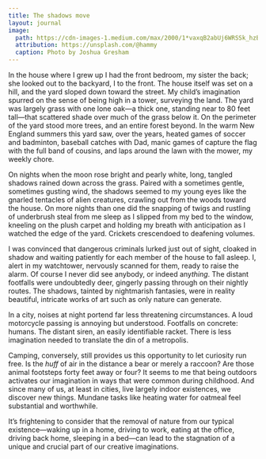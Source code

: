 ```yaml
---
title: The shadows move
layout: journal
image:
  path: https://cdn-images-1.medium.com/max/2000/1*vaxqB2abUj6WRSSk_hzBMQ.jpeg
  attribution: https://unsplash.com/@hammy
  caption: Photo by Joshua Gresham
---
```


In the house where I grew up I had the front bedroom, my sister the back; she
looked out to the backyard, I to the front. The house itself was set on a hill,
and the yard sloped down toward the street. My child’s imagination spurred on
the sense of being high in a tower, surveying the land. The yard was largely
grass with one lone oak—a thick one, standing near to 80 feet tall—that
scattered shade over much of the grass below it. On the perimeter of the yard
stood more trees, and an entire forest beyond. In the warm New England summers
this yard saw, over the years, heated games of soccer and badminton, baseball
catches with Dad, manic games of capture the flag with the full band of cousins,
and laps around the lawn with the mower, my weekly chore.

On nights when the moon rose bright and pearly white, long, tangled shadows
rained down across the grass. Paired with a sometimes gentle, sometimes gusting
wind, the shadows seemed to my young eyes like the gnarled tentacles of alien
creatures, crawling out from the woods toward the house. On more nights than one
did the snapping of twigs and rustling of underbrush steal from me sleep as I
slipped from my bed to the window, kneeling on the plush carpet and holding my
breath with anticipation as I watched the edge of the yard. Crickets crescendoed
to deafening volumes.

I was convinced that dangerous criminals lurked just out of sight, cloaked in
shadow and waiting patiently for each member of the house to fall asleep. I,
alert in my watchtower, nervously scanned for them, ready to raise the alarm. Of
course I never did see anybody, or indeed any*thing*. The distant footfalls were
undoubtedly deer, gingerly passing through on their nightly routes. The shadows,
tainted by nightmarish fantasies, were in reality beautiful, intricate works of
art such as only nature can generate.

In a city, noises at night portend far less threatening circumstances. A loud
motorcycle passing is annoying but understood. Footfalls on concrete: humans.
The distant siren, an easily identifiable racket. There is less imagination
needed to translate the din of a metropolis.

Camping, conversely, still provides us this opportunity to let curiosity run
free. Is the _huff_ of air in the distance a bear or merely a raccoon? Are those
animal footsteps forty feet away or four? It seems to me that being outdoors
activates our imagination in ways that were common during childhood. And since
many of us, at least in cities, live largely indoor existences, we discover new
things. Mundane tasks like heating water for oatmeal feel substantial and
worthwhile.

It’s frightening to consider that the removal of nature from our typical
existence—waking up in a home, driving to work, eating at the office, driving
back home, sleeping in a bed—can lead to the stagnation of a unique and crucial
part of our creative imaginations.
